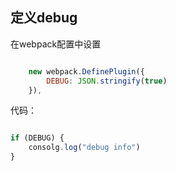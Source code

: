 ##  定义debug


在webpack配置中设置

```javascript

    new webpack.DefinePlugin({
        DEBUG: JSON.stringify(true)
    }),

```

代码：

``` javascript

if (DEBUG) {
    consolg.log("debug info")
}

```

